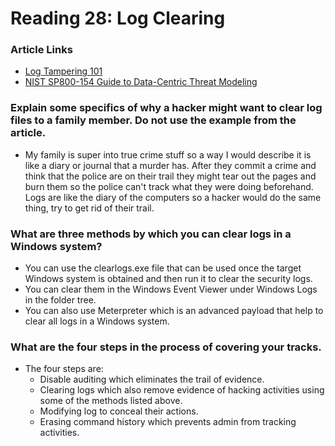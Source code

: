 # Reading 28: Log Clearing 

### Article Links
- [Log Tampering 101](https://resources.infosecinstitute.com/topic/ethical-hacking-log-tampering-101/)
- [NIST SP800-154 Guide to Data-Centric Threat Modeling](https://csrc.nist.gov/publications/detail/sp/800-154/draft#pubs-abstract-header)

### Explain some specifics of why a hacker might want to clear log files to a family member. Do not use the example from the article.
- My family is super into true crime stuff so a way I would describe it is like a diary or journal that a murder has. After they commit a crime and think that the police are on their trail they might tear out the pages and burn them so the police can't track what they were doing beforehand. Logs are like the diary of the computers so a hacker would do the same thing, try to get rid of their trail.
### What are three methods by which you can clear logs in a Windows system?
- You can use the clearlogs.exe file that can be used once the target Windows system is obtained and then run it to clear the security logs. 
- You can clear them in the Windows Event Viewer under Windows Logs in the folder tree. 
- You can also use Meterpreter which is an advanced payload that help to clear all logs in a Windows system.
### What are the four steps in the process of covering your tracks.
- The four steps are:
    - Disable auditing which eliminates the trail of evidence. 
    - Clearing logs which also remove evidence of hacking activities using some of the methods listed above. 
    - Modifying log to conceal their actions. 
    - Erasing command history which prevents admin from tracking activities. 